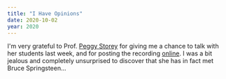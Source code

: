 ```yaml
---
title: "I Have Opinions"
date: 2020-10-02
year: 2020
---
```


I'm very grateful to Prof. [Peggy Storey](http://margaretstorey.com/)
for giving me a chance to talk with her students last week,
and for posting the recording [online](https://www.youtube.com/watch?v=Orghyn91ZMo).
I was a bit jealous and completely unsurprised to discover that she has in fact met Bruce Springsteen...

